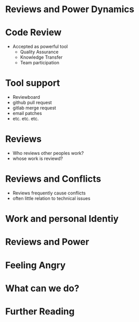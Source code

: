 # Reviews and Power Dynamics

# Code Review
* Accepted as powerful tool
  * Quality Assurance
  * Knowledge Transfer
  * Team participation

# Tool support
* Reviewboard
* github pull request
* gitlab merge request
* email patches
* etc. etc. etc.

# Reviews
* Who reviews other peoples work?
* whose work is reviewd?

# Reviews and Conflicts
* Reviews frequently cause conflicts
* often little relation to technical issues

# Work and personal Identiy

# Reviews and Power

# Feeling Angry

# What can we do?

# Further Reading
